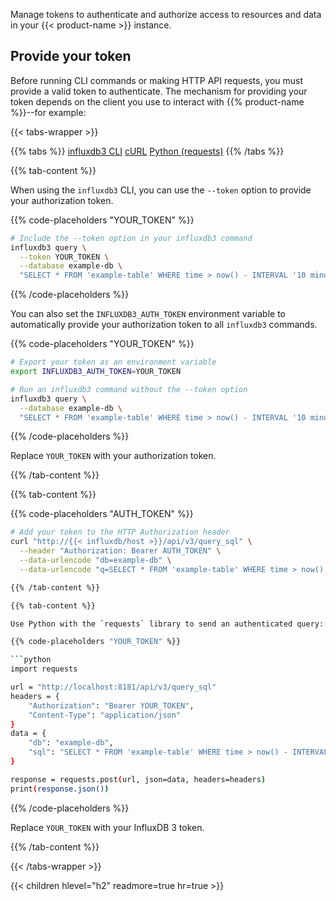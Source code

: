 Manage tokens to authenticate and authorize access to resources and data in your {{< product-name >}} instance.

## Provide your token

Before running CLI commands or making HTTP API requests, you must provide a valid token to authenticate.
The mechanism for providing your token depends on the client you use to interact with {{% product-name %}}--for example:

{{< tabs-wrapper >}}

{{% tabs %}}
[influxdb3 CLI](#influxdb3-cli-auth)
[cURL](#curl-auth)
[Python (requests)](#python-auth-requests)
{{% /tabs %}}

{{% tab-content %}}

When using the `influxdb3` CLI, you can use the `--token` option to provide your authorization token.

{{% code-placeholders "YOUR_TOKEN" %}}
```bash
# Include the --token option in your influxdb3 command
influxdb3 query \
  --token YOUR_TOKEN \
  --database example-db \
  "SELECT * FROM 'example-table' WHERE time > now() - INTERVAL '10 minutes'"
```
{{% /code-placeholders %}}

You can also set the `INFLUXDB3_AUTH_TOKEN` environment variable to automatically provide your
authorization token to all `influxdb3` commands.

{{% code-placeholders "YOUR_TOKEN" %}}
```bash
# Export your token as an environment variable
export INFLUXDB3_AUTH_TOKEN=YOUR_TOKEN

# Run an influxdb3 command without the --token option
influxdb3 query \
  --database example-db \
  "SELECT * FROM 'example-table' WHERE time > now() - INTERVAL '10 minutes'"
```
{{% /code-placeholders %}}

Replace `YOUR_TOKEN` with your authorization token.

{{% /tab-content %}}

{{% tab-content %}}

{{% code-placeholders "AUTH_TOKEN" %}}

```bash
# Add your token to the HTTP Authorization header
curl "http://{{< influxdb/host >}}/api/v3/query_sql" \
  --header "Authorization: Bearer AUTH_TOKEN" \
  --data-urlencode "db=example-db" \
  --data-urlencode "q=SELECT * FROM 'example-table' WHERE time > now() - INTERVAL '10 minutes'"

{{% /tab-content %}}

{{% tab-content %}}

Use Python with the `requests` library to send an authenticated query:

{{% code-placeholders "YOUR_TOKEN" %}}

```python
import requests

url = "http://localhost:8181/api/v3/query_sql"
headers = {
    "Authorization": "Bearer YOUR_TOKEN",
    "Content-Type": "application/json"
}
data = {
    "db": "example-db",
    "sql": "SELECT * FROM 'example-table' WHERE time > now() - INTERVAL '10 minutes'"
}

response = requests.post(url, json=data, headers=headers)
print(response.json())
```

{{% /code-placeholders %}}

Replace `YOUR_TOKEN` with your InfluxDB 3 token.

{{% /tab-content %}}

{{< /tabs-wrapper >}}

{{< children hlevel="h2" readmore=true hr=true >}}
